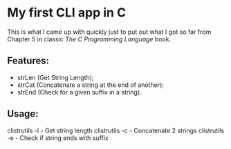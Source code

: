 # My first CLI app in C
This is what I came up with quickly just to put out what I got so far from Chapter 5 in classic *The C Programming Language* book.

## Features:
- strLen (Get String Length);
- strCat (Concatenate a string at the end of another);
- strEnd (Check for a given suffix in a string).

## Usage:
clistrutils -l <string>            - Get string length
clistrutils -c <string1> <string2> - Concatenate 2 strings
clistrutils -e <string> <suffix>   - Check if string ends with suffix
